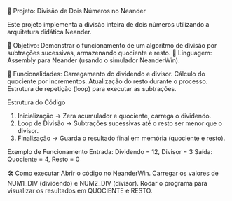

📌 Projeto: Divisão de Dois Números no Neander

Este projeto implementa a divisão inteira de dois números utilizando a arquitetura didática Neander.

🔹 Objetivo: Demonstrar o funcionamento de um algoritmo de divisão por subtrações sucessivas, armazenando quociente e resto.
🔹 Linguagem: Assembly para Neander (usando o simulador NeanderWin).

🔹 Funcionalidades:
Carregamento do dividendo e divisor.
Cálculo do quociente por incrementos.
Atualização do resto durante o processo.
Estrutura de repetição (loop) para executar as subtrações.


Estrutura do Código

1. Inicialização → Zera acumulador e quociente, carrega o dividendo.
2. Loop de Divisão → Subtrações sucessivas até o resto ser menor que o divisor.
3. Finalização → Guarda o resultado final em memória (quociente e resto).



Exemplo de Funcionamento
Entrada: Dividendo = 12, Divisor = 3
Saída: Quociente = 4, Resto = 0


🛠️ Como executar
Abrir o código no NeanderWin.
Carregar os valores de NUM1_DIV (dividendo) e NUM2_DIV (divisor).
Rodar o programa para visualizar os resultados em QUOCIENTE e RESTO.










  



